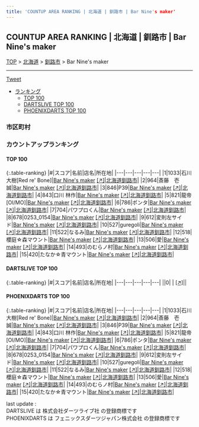 ```yaml
---
title: 'COUNTUP AREA RANKING | 北海道 | 釧路市 | Bar Nine's maker'
---
```

## COUNTUP AREA RANKING | 北海道 | 釧路市 | Bar Nine's maker

[TOP](/darts/rank/) > [北海道](/darts/rank/北海道/) > [釧路市](/darts/rank/北海道/釧路市/) > Bar Nine's maker

___

<a href="https://twitter.com/share?ref_src=twsrc%5Etfw" data-text="COUNTUP AREA RANKING | 北海道釧路市Bar Nine's maker" class="twitter-share-button" data-hashtags="DARTSLIVE,PHOENIXDARTS,darts,ダーツ" data-show-count="false">Tweet</a>

* [ランキング](#カウントアップランキング)
    * [TOP 100](#top-100)
    * [DARTSLIVE TOP 100](#dartslive-top-100)
    * [PHOENIXDARTS TOP 100](#phoenixdarts-top-100)

### 市区町村

<ul>

</ul>

### カウントアップランキング

#### TOP 100



{:.table-ranking}
|#|スコア|名前|店名|所在地|
|---|---|---|---|---|
|1|1033|<span class="rank-name-pd">石川 大樹[Red re&#x27; Bone]</span>|<a href="/darts/rank/shops/90197.html">Bar Nine's maker</a> <a href="https://vs.phoenixdarts.com/jp/shop/shopDetailInfo/s_90197?s_seq=90197">[↗]</a>|<a href="/darts/rank/北海道/釧路市">北海道釧路市</a>|
|2|964|<span class="rank-name-pd">斎藤　壱誠</span>|<a href="/darts/rank/shops/90197.html">Bar Nine's maker</a> <a href="https://vs.phoenixdarts.com/jp/shop/shopDetailInfo/s_90197?s_seq=90197">[↗]</a>|<a href="/darts/rank/北海道/釧路市">北海道釧路市</a>|
|3|846|<span class="rank-name-pd">P39</span>|<a href="/darts/rank/shops/90197.html">Bar Nine's maker</a> <a href="https://vs.phoenixdarts.com/jp/shop/shopDetailInfo/s_90197?s_seq=90197">[↗]</a>|<a href="/darts/rank/北海道/釧路市">北海道釧路市</a>|
|4|843|<span class="rank-name-pd">口川 林作</span>|<a href="/darts/rank/shops/90197.html">Bar Nine's maker</a> <a href="https://vs.phoenixdarts.com/jp/shop/shopDetailInfo/s_90197?s_seq=90197">[↗]</a>|<a href="/darts/rank/北海道/釧路市">北海道釧路市</a>|
|5|821|<span class="rank-name-pd">龍帝[OI/MO]</span>|<a href="/darts/rank/shops/90197.html">Bar Nine's maker</a> <a href="https://vs.phoenixdarts.com/jp/shop/shopDetailInfo/s_90197?s_seq=90197">[↗]</a>|<a href="/darts/rank/北海道/釧路市">北海道釧路市</a>|
|6|786|<span class="rank-name-pd">ポンタ</span>|<a href="/darts/rank/shops/90197.html">Bar Nine's maker</a> <a href="https://vs.phoenixdarts.com/jp/shop/shopDetailInfo/s_90197?s_seq=90197">[↗]</a>|<a href="/darts/rank/北海道/釧路市">北海道釧路市</a>|
|7|704|<span class="rank-name-pd">パワプロくん</span>|<a href="/darts/rank/shops/90197.html">Bar Nine's maker</a> <a href="https://vs.phoenixdarts.com/jp/shop/shopDetailInfo/s_90197?s_seq=90197">[↗]</a>|<a href="/darts/rank/北海道/釧路市">北海道釧路市</a>|
|8|678|<span class="rank-name-pd">0253_0154</span>|<a href="/darts/rank/shops/90197.html">Bar Nine's maker</a> <a href="https://vs.phoenixdarts.com/jp/shop/shopDetailInfo/s_90197?s_seq=90197">[↗]</a>|<a href="/darts/rank/北海道/釧路市">北海道釧路市</a>|
|9|612|<span class="rank-name-pd">変則左サイド</span>|<a href="/darts/rank/shops/90197.html">Bar Nine's maker</a> <a href="https://vs.phoenixdarts.com/jp/shop/shopDetailInfo/s_90197?s_seq=90197">[↗]</a>|<a href="/darts/rank/北海道/釧路市">北海道釧路市</a>|
|10|527|<span class="rank-name-pd">guregoli</span>|<a href="/darts/rank/shops/90197.html">Bar Nine's maker</a> <a href="https://vs.phoenixdarts.com/jp/shop/shopDetailInfo/s_90197?s_seq=90197">[↗]</a>|<a href="/darts/rank/北海道/釧路市">北海道釧路市</a>|
|11|522|<span class="rank-name-pd">なるみ</span>|<a href="/darts/rank/shops/90197.html">Bar Nine's maker</a> <a href="https://vs.phoenixdarts.com/jp/shop/shopDetailInfo/s_90197?s_seq=90197">[↗]</a>|<a href="/darts/rank/北海道/釧路市">北海道釧路市</a>|
|12|518|<span class="rank-name-pd">櫻庭☆森マウント</span>|<a href="/darts/rank/shops/90197.html">Bar Nine's maker</a> <a href="https://vs.phoenixdarts.com/jp/shop/shopDetailInfo/s_90197?s_seq=90197">[↗]</a>|<a href="/darts/rank/北海道/釧路市">北海道釧路市</a>|
|13|506|<span class="rank-name-pd">愛</span>|<a href="/darts/rank/shops/90197.html">Bar Nine's maker</a> <a href="https://vs.phoenixdarts.com/jp/shop/shopDetailInfo/s_90197?s_seq=90197">[↗]</a>|<a href="/darts/rank/北海道/釧路市">北海道釧路市</a>|
|14|493|<span class="rank-name-pd">のむらノ村</span>|<a href="/darts/rank/shops/90197.html">Bar Nine's maker</a> <a href="https://vs.phoenixdarts.com/jp/shop/shopDetailInfo/s_90197?s_seq=90197">[↗]</a>|<a href="/darts/rank/北海道/釧路市">北海道釧路市</a>|
|15|420|<span class="rank-name-pd">たなか☆青マウント</span>|<a href="/darts/rank/shops/90197.html">Bar Nine's maker</a> <a href="https://vs.phoenixdarts.com/jp/shop/shopDetailInfo/s_90197?s_seq=90197">[↗]</a>|<a href="/darts/rank/北海道/釧路市">北海道釧路市</a>|


#### DARTSLIVE TOP 100



{:.table-ranking}
|#|スコア|名前|店名|所在地|
|---|---|---|---|---|
||0|<span class="rank-name-dl"> </span>|<a href="/darts/rank/shops/.html"></a> <a href="">[↗]</a>|<a href="/darts/rank//"></a>|


#### PHOENIXDARTS TOP 100



{:.table-ranking}
|#|スコア|名前|店名|所在地|
|---|---|---|---|---|
|1|1033|<span class="rank-name-pd">石川 大樹[Red re&#x27; Bone]</span>|<a href="/darts/rank/shops/90197.html">Bar Nine's maker</a> <a href="https://vs.phoenixdarts.com/jp/shop/shopDetailInfo/s_90197?s_seq=90197">[↗]</a>|<a href="/darts/rank/北海道/釧路市">北海道釧路市</a>|
|2|964|<span class="rank-name-pd">斎藤　壱誠</span>|<a href="/darts/rank/shops/90197.html">Bar Nine's maker</a> <a href="https://vs.phoenixdarts.com/jp/shop/shopDetailInfo/s_90197?s_seq=90197">[↗]</a>|<a href="/darts/rank/北海道/釧路市">北海道釧路市</a>|
|3|846|<span class="rank-name-pd">P39</span>|<a href="/darts/rank/shops/90197.html">Bar Nine's maker</a> <a href="https://vs.phoenixdarts.com/jp/shop/shopDetailInfo/s_90197?s_seq=90197">[↗]</a>|<a href="/darts/rank/北海道/釧路市">北海道釧路市</a>|
|4|843|<span class="rank-name-pd">口川 林作</span>|<a href="/darts/rank/shops/90197.html">Bar Nine's maker</a> <a href="https://vs.phoenixdarts.com/jp/shop/shopDetailInfo/s_90197?s_seq=90197">[↗]</a>|<a href="/darts/rank/北海道/釧路市">北海道釧路市</a>|
|5|821|<span class="rank-name-pd">龍帝[OI/MO]</span>|<a href="/darts/rank/shops/90197.html">Bar Nine's maker</a> <a href="https://vs.phoenixdarts.com/jp/shop/shopDetailInfo/s_90197?s_seq=90197">[↗]</a>|<a href="/darts/rank/北海道/釧路市">北海道釧路市</a>|
|6|786|<span class="rank-name-pd">ポンタ</span>|<a href="/darts/rank/shops/90197.html">Bar Nine's maker</a> <a href="https://vs.phoenixdarts.com/jp/shop/shopDetailInfo/s_90197?s_seq=90197">[↗]</a>|<a href="/darts/rank/北海道/釧路市">北海道釧路市</a>|
|7|704|<span class="rank-name-pd">パワプロくん</span>|<a href="/darts/rank/shops/90197.html">Bar Nine's maker</a> <a href="https://vs.phoenixdarts.com/jp/shop/shopDetailInfo/s_90197?s_seq=90197">[↗]</a>|<a href="/darts/rank/北海道/釧路市">北海道釧路市</a>|
|8|678|<span class="rank-name-pd">0253_0154</span>|<a href="/darts/rank/shops/90197.html">Bar Nine's maker</a> <a href="https://vs.phoenixdarts.com/jp/shop/shopDetailInfo/s_90197?s_seq=90197">[↗]</a>|<a href="/darts/rank/北海道/釧路市">北海道釧路市</a>|
|9|612|<span class="rank-name-pd">変則左サイド</span>|<a href="/darts/rank/shops/90197.html">Bar Nine's maker</a> <a href="https://vs.phoenixdarts.com/jp/shop/shopDetailInfo/s_90197?s_seq=90197">[↗]</a>|<a href="/darts/rank/北海道/釧路市">北海道釧路市</a>|
|10|527|<span class="rank-name-pd">guregoli</span>|<a href="/darts/rank/shops/90197.html">Bar Nine's maker</a> <a href="https://vs.phoenixdarts.com/jp/shop/shopDetailInfo/s_90197?s_seq=90197">[↗]</a>|<a href="/darts/rank/北海道/釧路市">北海道釧路市</a>|
|11|522|<span class="rank-name-pd">なるみ</span>|<a href="/darts/rank/shops/90197.html">Bar Nine's maker</a> <a href="https://vs.phoenixdarts.com/jp/shop/shopDetailInfo/s_90197?s_seq=90197">[↗]</a>|<a href="/darts/rank/北海道/釧路市">北海道釧路市</a>|
|12|518|<span class="rank-name-pd">櫻庭☆森マウント</span>|<a href="/darts/rank/shops/90197.html">Bar Nine's maker</a> <a href="https://vs.phoenixdarts.com/jp/shop/shopDetailInfo/s_90197?s_seq=90197">[↗]</a>|<a href="/darts/rank/北海道/釧路市">北海道釧路市</a>|
|13|506|<span class="rank-name-pd">愛</span>|<a href="/darts/rank/shops/90197.html">Bar Nine's maker</a> <a href="https://vs.phoenixdarts.com/jp/shop/shopDetailInfo/s_90197?s_seq=90197">[↗]</a>|<a href="/darts/rank/北海道/釧路市">北海道釧路市</a>|
|14|493|<span class="rank-name-pd">のむらノ村</span>|<a href="/darts/rank/shops/90197.html">Bar Nine's maker</a> <a href="https://vs.phoenixdarts.com/jp/shop/shopDetailInfo/s_90197?s_seq=90197">[↗]</a>|<a href="/darts/rank/北海道/釧路市">北海道釧路市</a>|
|15|420|<span class="rank-name-pd">たなか☆青マウント</span>|<a href="/darts/rank/shops/90197.html">Bar Nine's maker</a> <a href="https://vs.phoenixdarts.com/jp/shop/shopDetailInfo/s_90197?s_seq=90197">[↗]</a>|<a href="/darts/rank/北海道/釧路市">北海道釧路市</a>|


<div class="footer border-top border-gray-light mt-5 pt-3 text-right text-gray">
    last update : <span style="font-weight: italic" id="foot_last_modified"></span><br />
    DARTSLIVE は 株式会社ダーツライブ社 の登録商標です<br />
    PHOENIXDARTS は フェニックスダーツジャパン株式会社 の登録商標です<br />
</div>

<script src="https://cdnjs.cloudflare.com/ajax/libs/jquery.tablesorter/2.31.3/js/jquery.tablesorter.min.js" integrity="sha512-qzgd5cYSZcosqpzpn7zF2ZId8f/8CHmFKZ8j7mU4OUXTNRd5g+ZHBPsgKEwoqxCtdQvExE5LprwwPAgoicguNg==" crossorigin="anonymous" referrerpolicy="no-referrer"></script>
<link rel="stylesheet" href="https://cdnjs.cloudflare.com/ajax/libs/jquery.tablesorter/2.31.3/css/theme.default.min.css" integrity="sha512-wghhOJkjQX0Lh3NSWvNKeZ0ZpNn+SPVXX1Qyc9OCaogADktxrBiBdKGDoqVUOyhStvMBmJQ8ZdMHiR3wuEq8+w==" crossorigin="anonymous" referrerpolicy="no-referrer" />
<script>
$(function() {
    $(".table-ranking").tablesorter({sortList:[[0, 0]]});
    $("#foot_last_modified").text(formatDate(new Date(document.lastModified), 'yyyy-MM-dd HH:mm:ss'));
});
</script>

<script async src="https://platform.twitter.com/widgets.js" charset="utf-8"></script>